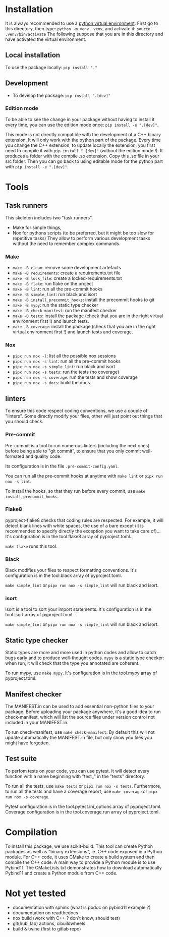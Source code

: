 # Installation

It is always recommended to use a
[python virtual environment](https://docs.python.org/3/library/venv.html): First
go to this directory, then type: `python -m venv .venv`, and activate it:
`source .venv/bin/activate` The following suppose that you are in this directory
and have activated the virtual environment.

## Local installation

To use the package locally: `pip install "."`

## Development

- To develop the package: `pip install ".[dev]"`

### Edition mode

To be able to see the change in your package without having to install it every
time, you can use the edition mode once: `pip install -e ".[dev]"`.

This mode is not directly compatible with the development of a C++ binary
extension. It will only work with the python part of the package. Every time you
change the C++ extension, to update locally the extension, you first need to
compile it with `pip install ".[dev]"` (without the edition mode !). It produces
a folder with the compile .so extension. Copy this .so file in your src folder.
Then you can go back to using editable mode for the python part with
`pip install -e ".[dev]"`.

# Tools

## Task runners

This skeleton includes two "task runners".

- Make for simple things,
- Nox for pythons scripts (to be preferred, but it might be too slow for
  repetitive tasks) They allow to perform various development tasks without the
  need to remember complex commands.

### Make

- `make -B clean`: remove some development artefacts
- `make -B requirements`: create a requirements.txt file
- `make -B lock_file`: create a locked-requirements.txt
- `make -B flake`: run flake on the project
- `make -B lint`: run all the pre-commit hooks
- `make -B simple_lint`: run black and isort
- `make -B install_precommit_hooks`: install the precommit hooks to git
- `make -B mypy`: run the static type checker
- `make -B check-manifest`: run the manifest checker
- `make -B tests`: install the package (check that you are in the right virtual
  environment first !) and launch tests.
- `make -B coverage`: install the package (check that you are in the right virtual
  environment first !) and launch tests and coverage.

### Nox

- `pipx run nox -l`: list all the possible nox sessions
- `pipx run nox -s lint`: run all the pre-commit hooks
- `pipx run nox -s simple_lint`: run black and isort
- `pipx run nox -s tests`: run the tests (no coverage)
- `pipx run nox -s coverage`: run the tests and show coverage
- `pipx run nox -s docs`: build the docs

## linters

To ensure this code respect coding conventions, we use a couple of "linters".
Some directly modify your files, other will just point out things that you
should check.

### Pre-commit

Pre-commit is a tool to run numerous linters (including the next ones) before
being able to "git commit", to ensure that you only commit well-formated and
quality code.

Its configuration is in the file `.pre-commit-config.yaml`.

You can run all the pre-commit hooks at anytime with `make lint` or
`pipx run nox -s lint`.

To install the hooks, so that they run before every commit, use
`make install_precommit_hooks`.

### Flake8

pyproject-flake8 checks that coding rules are respected. For example, it will
detect blank lines with white spaces, the use of a bare except (it is
recommended to specify directly the exception you want to take care of)... It's
configuration is in the tool.flake8 array of pyproject.toml.

`make flake` runs this tool.

### Black

Black modifies your files to respect formatting conventions. It's configuration
is in the tool.black array of pyproject.toml.

`make simple_lint` or `pipx run nox -s simple_lint` will run black and isort.

### isort

Isort is a tool to sort your import statements. It's configuration is in the
tool.isort array of pyproject.toml.

`make simple_lint` or `pipx run nox -s simple_lint` will run black and isort.

## Static type checker

Static types are more and more used in python codes and allow to catch bugs
early and to produce well-thought codes. `mypy` is a static type checker: when
run, it will check that the type you annotated are coherent.

To run mypy, use `make mypy`. It's configuration is in the tool.mypy array of
pyproject.toml.

## Manifest checker

The MANIFEST.in can be used to add essential non-python files to your package.
Before uploading your package anywhere, it's a good idea to run check-manifest,
which will list the source files under version control not included in your
MANIFEST.in.

To run check-manifest, use `make check-manifest`. By default this will not
update automatically the MANIFEST.in file, but only show you files you might
have forgotten.


## Test suite

To perfom tests on your code, you can use pytest. It will detect every function with a name beginning with "test_" in the "tests" directory.

To run all the tests, use `make tests` or `pipx run nox -s tests`.
Furthermore, to run all the tests and have a coverage report, use `make coverage` or `pipx run nox -s coverage`.

Pytest configuration is in the tool.pytest.ini_options array of pyproject.toml.
Coverage configuration is in the tool.coverage.run array of pyproject.toml.


# Compilation

To install this package, we use scikit-build. This tool can create Python packages as well as "binary extensions", ie. C++ code exposed in a Python module. For C++ code, it uses CMake to create a build system and then compile the C++ code. A main way to provide a Python module is to use Pybind11. The CMakeLists.txt demonstrates how to download automatically Pybind11 and create a Python module from C++ code.


# Not yet tested

- documentation with sphinx (what is pbdoc on pybind11 example ?)
- documentation on readthedocs
- nox build (work with C++ ? don't know, should test)
- git(hub, lab) actions, cibuildwheels
- build & twine (first to gitlab repo)
